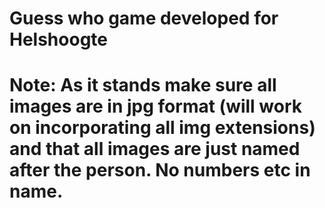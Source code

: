 #  Guess who game developed for Helshoogte

#  Note: As it stands make sure all images are in jpg format (will work on incorporating all img extensions) and that all images are just named after the person. No numbers etc in name.
